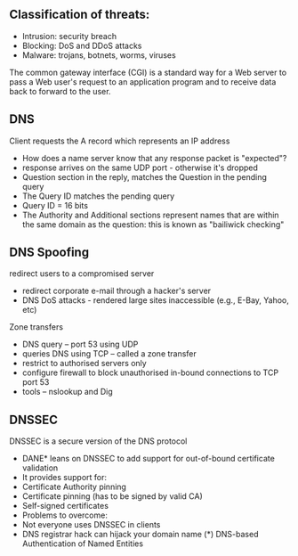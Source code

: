 ## Classification of threats:
- Intrusion: security breach
- Blocking: DoS and DDoS attacks
- Malware: trojans, botnets, worms, viruses

The common gateway interface (CGI) is a standard way for a Web server to pass a Web user's request to an application program and to receive data back to forward to the user.

## DNS
Client requests the A record which represents an IP address

- How does a name server know that any response packet is "expected"?
- response arrives on the same UDP port - otherwise it's dropped
- Question section in the reply, matches the Question in the pending query
- The Query ID matches the pending query
- Query ID = 16 bits
- The Authority and Additional sections represent names that are within the same domain as the question: this is known as "bailiwick checking"

## DNS Spoofing
redirect users to a compromised server
- redirect corporate e-mail through a hacker's server
- DNS DoS attacks - rendered large sites inaccessible (e.g., E-Bay, Yahoo, etc)

Zone transfers
- DNS query – port 53 using UDP
- queries DNS using TCP – called a zone transfer
- restrict to authorised servers only
- configure firewall to block unauthorised in-bound
connections to TCP port 53
- tools – nslookup and Dig

## DNSSEC
DNSSEC is a secure version of the DNS protocol
- DANE* leans on DNSSEC to add support for out-of-bound certificate validation
- It provides support for:
- Certificate Authority pinning
- Certificate pinning (has to be signed by valid CA)
- Self-signed certificates
- Problems to overcome:
- Not everyone uses DNSSEC in clients
- DNS registrar hack can hijack your domain name (*) DNS-based Authentication of Named Entities 



